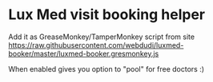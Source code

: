 # Lux Med visit booking helper

Add it as GreaseMonkey/TamperMonkey script from site https://raw.githubusercontent.com/webdudi/luxmed-booker/master/luxmed-booker.gresmonkey.js

When enabled gives you option to "pool" for free doctors :)
